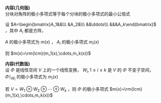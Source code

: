 **内容(几何版)**  
分块对角阵的极小多项式等于每个分块的极小多项式的最小公倍式  
  
设 $A=\begin{bmatrix}A_1&&\\\ &A_2&\\\ &&\ddots\\\ &&&A_k\end{bmatrix}$ ，其中 $A_i$ 都是方阵，  
  
 $A$ 的极小多项式为 $m(x)$ ， $A_i$ 的极小多项式 $m_i(x)$  
  
则 $m(x)=\rm{lcm}(m_1(x),\cdots,m_k(x))$  
  
**内容(代数版)**  
设 $\Phi$ 是线性空间 $V$ 上的一个线性变换， $W_i,1\le i\le k$ 是 $V$ 的 $\Phi$ 不变子空间， $\Phi\mid_{W_i}$ 的极小多项式为 $m_i(x)$  
  
若 $V=W_1\oplus W_2\oplus\cdots\oplus W_k$ ，则 $\Phi$ 的极小多项式 $m(x)=\rm{lcm}(m_1(x),\cdots,m_k(x))$  
